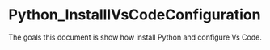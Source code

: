 # Python_InstalllVsCodeConfiguration
The goals this document is show how install Python and configure Vs Code.
